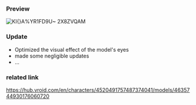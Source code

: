 ### Preview
![KI{}A%YR1FD9U~ 2X8ZVQAM](https://github.com/Nanfengzhiwo1/Model_ShenJingXin/assets/107869748/7dcda0a2-bbed-4416-bb0f-dbdf7018a126)

### Update
- Optimized the visual effect of the model's eyes
- made some negligible updates
- ...
### related link
https://hub.vroid.com/en/characters/4520491757487374041/models/4635744930176060720
